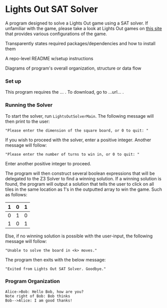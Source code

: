 # Lights Out SAT Solver
A program designed to solve a Lights Out game using a SAT solver. If unfamiliar with the game, please take a look at Lights Out games on [this site](https://www.geogebra.org/m/JexnDJpt) that provides various configurations of the game. 

Transparently states required packages/dependencies and how to install them

A repo-level README w/setup instructions

Diagrams of program's overall organization, structure or data flow

### Set up

This program requires the ... . To download, go to ...url... .

### Running the Solver

To start the solver, run `LightsOutSolverMain`. The following message will then print to the user:

`"Please enter the dimension of the square board, or 0 to quit: "`

If you wish to proceed with the solver, enter a positive integer. Another message will follow:

`"Please enter the number of turns to win in, or 0 to quit: "`

Enter another positive integer to proceed.

The program will then construct several boolean expressions that will be delegated to the Z3 Solver to find a winning solution.
If a winning solution is found, the program will output a solution that tells the user to click on all tiles in the same location 
as 1's in the outputted array to win the game. Such as follows:

| 1 | 0 | 1 |
|---|---|---|
| 0 | 1 | 0 |
| 1 | 0 | 1 |

Else, if no winning solution is possible with the user-input, the following message will follow:

`"Unable to solve the board in <k> moves."`

The program then exits with the below message:

`"Exited from Lights Out SAT Solver. Goodbye."`

### Program Organization

```sequence
Alice->Bob: Hello Bob, how are you?
Note right of Bob: Bob thinks
Bob-->Alice: I am good thanks!
```
